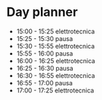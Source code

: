 # Day planner
- 15:00 - 15:25 elettrotecnica
- 15:25 - 15:30 pausa
- 15:30 - 15:55 elettrotecnica
- 15:55 - 16:00 pausa
- 16:00 - 16:25 elettrotecnica
- 16:25 - 16:30 pausa
- 16:30 - 16:55 elettrotecnica
- 16:55 - 17:00 pausa
- 17:00 - 17:25 elettrotecnica